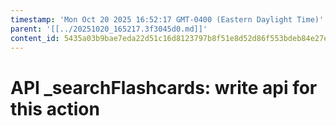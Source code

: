 ```yaml
---
timestamp: 'Mon Oct 20 2025 16:52:17 GMT-0400 (Eastern Daylight Time)'
parent: '[[../20251020_165217.3f3045d0.md]]'
content_id: 5435a03b9bae7eda22d51c16d8123797b8f51e8d52d86f553bdeb84e27ea448b
---
```


# API \_searchFlashcards: write api for this action
